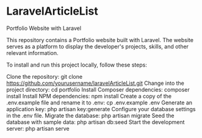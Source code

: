 # LaravelArticleList
Portfolio Website with Laravel

This repository contains a Portfolio website built with Laravel. The website serves as a platform to display the developer's projects, skills, and other relevant information. 


To install and run this project locally, follow these steps:

Clone the repository: git clone https://github.com/yourusername/laravelArticleList.git
Change into the project directory: cd portfolio
Install Composer dependencies: composer install
Install NPM dependencies: npm install
Create a copy of the .env.example file and rename it to .env: cp .env.example .env
Generate an application key: php artisan key:generate
Configure your database settings in the .env file.
Migrate the database: php artisan migrate
Seed the database with sample data: php artisan db:seed
Start the development server: php artisan serve
